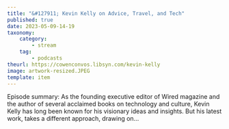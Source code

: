```yaml
---
title: "&#127911; Kevin Kelly on Advice, Travel, and Tech"
published: true
date: 2023-05-09-14-19
taxonomy:
    category:
        - stream
    tag:
        - podcasts
theurl: https://cowenconvos.libsyn.com/kevin-kelly
image: artwork-resized.JPEG
template: item
---
```


Episode summary: As the founding executive editor of Wired magazine and the author of several acclaimed books on technology and culture, Kevin Kelly has long been known for his visionary ideas and insights. But his latest work, takes a different approach, drawing on&hellip;
